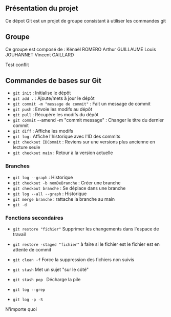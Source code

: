 ## Présentation du projet

Ce dépot Git est un projet de groupe consistant à utiliser les commandes git

## Groupe

Ce groupe est composé de :  Kénaël ROMERO   Arthur GUILLAUME    Louis JOUHANNET     Vincent GAILLARD

Test conflit

## Commandes de bases sur Git

- `git init` : Initialise le dépôt
- `git add .` : Ajoute/mets à jour le dépôt
- `git commit -m "message de commit"` : Fait un message de commit
- `git push` : Envoie les modifs au dépôt
- `git pull` : Récupère les modifs du dépôt
- `git commit` --amend -m "commit message" : Changer le titre du dernier commit
- `git diff` : Affiche les modifs
- `git log` : Affiche l'historique avec l'ID des commits
- `git checkout IDCommit` : Reviens sur une versions plus ancienne en lecture seule
- `git checkout main` : Retour à la version actuelle

### Branches

- `git log --graph` : Historique
- `git checkout -b nomDeBranche` : Créer une branche
- `git checkout branche` : Se déplace dans une branche 
- `git log --all --graph` : Historique
- `git merge branche` : rattache la branche au main
- `git -d`

### Fonctions secondaires

- `git restore "fichier"`                  Supprimer les changements dans l'espace de travail
- `git restore -staged "fichier"`          à faire si le fichier est le fichier est en attente de commit
- `git clean -f`                           Force la suppression des fichiers non suivis

- `git stash`                              Met un sujet "sur le côté"
- `git stash pop `                         Décharge la pile

- `git log --grep`
- `git log -p -S`


N'importe quoi
